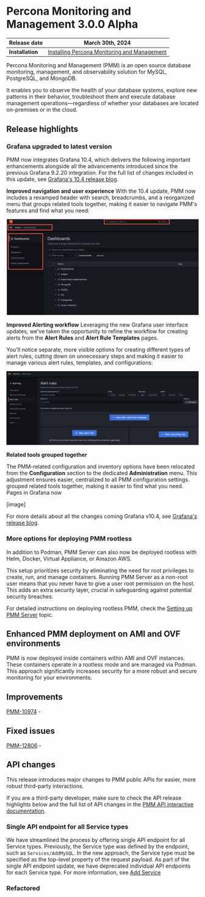 # Percona Monitoring and Management 3.0.0 Alpha

| **Release date** | March 30th, 2024                                                                                   |
| ----------------- | ----------------------------------------------------------------------------------------------- |
| **Installation** | [Installing Percona Monitoring and Management](https://www.percona.com/software/pmm/quickstart) |

Percona Monitoring and Management (PMM) is an open source database monitoring, management, and observability solution for MySQL, PostgreSQL, and MongoDB.

It enables you to observe the health of your database systems, explore new patterns in their behavior, troubleshoot them and execute database management operations—regardless of whether your databases are located on-premises or in the cloud.

## Release highlights

### Grafana upgraded to latest version

PMM now integrates Grafana 10.4, which delivers the following important enhancements alongside all the advancements introduced since the previous Grafana 9.2.20 integration. For the full list of changes included in this update, see [Grafana's 10.4 release blog](https://grafana.com/blog/2024/03/06/grafana-10.4-release-all-the-latest-features/).

**Improved navigation and user experience**
With the 10.4 update, PMM now includes a revamped header with search, breadcrumbs, and a reorganized menu that groups related tools together, making it easier to navigate PMM's features and find what you need:

![Alt text](../_images/Navigation_Dashboard.png)

**Improved Alerting workflow**
Leveraging the new Grafana user interface updates, we've taken the opportunity to refine the workflow for creating alerts from the **Alert Rules** and **Alert Rule Templates** pages.

You'll notice separate, more visible options for creating different types of alert rules, cutting down on unnecessary steps and making it easier to manage various alert rules, templates, and configurations:

![Alt text](../_images/Grafana_Alerting.png)

**Related tools grouped together** 

The PMM-related configuration and inventory options have been relocated from the **Configuration** section to the dedicated  **Administration** menu. This adjustment ensures easier, centralized to all PMM configuration settings.
grouped related tools together, making it easier to find what you need. Pages in Grafana now

[image]

For more details about all the changes coming Grafana v10.4, see [Grafana's release blog](https://grafana.com/blog/2024/03/06/grafana-10.4-release-all-the-latest-features/).

### More options for deploying PMM rootless

In addition to Podman, PMM Server can also now be deployed rootless with Helm, Docker, Virtual Appliance, or Amazon AWS. 

This setup prioritizes security by eliminating the need for root privileges to create, run, and manage containers. Running PMM Server as a non-root user means that you never have to give a user root permission on the host. This adds an extra security layer, crucial in safeguarding against potential security breaches.

For detailed instructions on deploying rootless PMM, check the [Setting up PMM Server](https://docs.percona.com/percona-monitoring-and-management/setting-up/index.html#set-up-pmm-server) topic.

## Enhanced PMM deployment on AMI and OVF environments

PMM is now deployed inside containers within AMI and OVF instances. These containers operate in a rootless mode and are managed via Podman. This approach significantly increases security for a more robust and secure monitoring for your environments.

## Improvements

[PMM-10974](https://perconadev.atlassian.net/browse/PMM-10974) - 

## Fixed issues

[PMM-12806](https://perconadev.atlassian.net/browse/PMM-12806) - 


## API changes
This release introduces major changes to PMM public APIs for easier, more robust third-party interactions. 

If you are a third-party developer, make sure to check the API release highlights below and the full list of API
changes in the [PMM API interactive documentation](https://percona-pmm.readme.io/reference/introduction).

### Single API endpoint for all Service types
We have streamlined the process by offering single API endpoint for all Service types.
Previously, the Service type was defined by the endpoint, such as `Services/AddMySQL`. In the new approach, the Service type must be specified as the top-level property of the request payload. As part of the single API endpoint update, we have deprecated individual API endpoints for each Service type. For more information, see [Add Service](docs/api/inventory/add-service.md)
### Refactored 